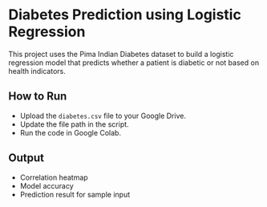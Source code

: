 # Diabetes Prediction using Logistic Regression

This project uses the Pima Indian Diabetes dataset to build a logistic regression model that predicts whether a patient is diabetic or not based on health indicators.

## How to Run
- Upload the `diabetes.csv` file to your Google Drive.
- Update the file path in the script.
- Run the code in Google Colab.

## Output
- Correlation heatmap
- Model accuracy
- Prediction result for sample input
